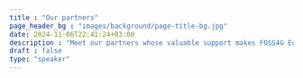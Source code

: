 ```yaml
---
title : "Our partners"
page_header_bg : "images/background/page-title-bg.jpg"
date: 2024-11-06T22:41:24+03:00
description : "Meet our partners whose valuable support makes FOSS4G Europe 2025 in Mostar, Bosnia-Herzegovina a reality"
draft : false
type: "speaker"
---
```

